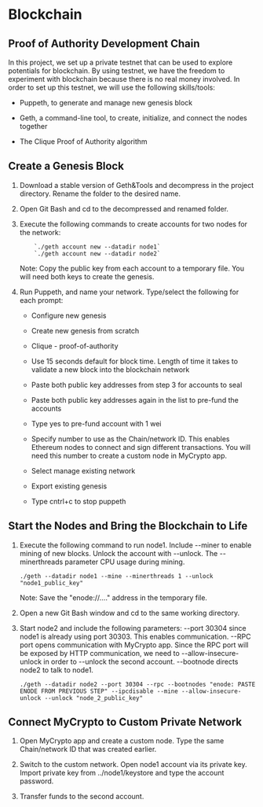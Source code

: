 # Blockchain

## Proof of Authority Development Chain

In this project, we set up a private testnet that can be used to explore potentials for blockchain. By using testnet, we have the freedom to experiment with blockchain because there is no real money involved. In order to set up this testnet, we will use the following skills/tools:

* Puppeth, to generate and manage new genesis block

* Geth, a command-line tool, to create, initialize, and connect the nodes together

* The Clique Proof of Authority algorithm

## Create a Genesis Block

1. Download a stable version of Geth&Tools and decompress in the project directory. Rename the folder to the desired name.

2. Open Git Bash and cd to the decompressed and renamed folder.

3. Execute the following commands to create accounts for two nodes for the network:

		   `./geth account new --datadir node1`
		   `./geth account new --datadir node2`

	Note: Copy the public key from each account to a temporary file. You will need both keys to create the genesis.


4. Run Puppeth, and name your network. Type/select the following for each prompt:

	* Configure new genesis

	* Create new genesis from scratch

	* Clique - proof-of-authority

	* Use 15 seconds default for block time. Length of time it takes to validate a new block into the blockchain network

	* Paste both public key addresses from step 3 for accounts to seal

	* Paste both public key addresses again in the list to pre-fund the accounts

	* Type yes to pre-fund account with 1 wei

	* Specify number to use as the Chain/network ID. This enables Ethereum nodes to connect and sign different transactions. You will need this number to create a custom node in MyCrypto app.

	* Select manage existing network

	* Export existing genesis

	* Type cntrl+c to stop puppeth

## Start the Nodes and Bring the Blockchain to Life

1. Execute the following command to run node1. Include --miner to enable mining of new blocks. Unlock the account with --unlock. The --minerthreads parameter CPU usage during mining.

	`./geth --datadir node1 --mine --minerthreads 1 --unlock "node1_public_key"`

	Note: Save the "enode://...." address in the temporary file.

2. Open a new Git Bash window and cd to the same working directory.

3. Start node2 and include the following parameters: --port 30304 since node1 is already using port 30303. This enables communication. --RPC port opens communication with MyCrypto app. Since the RPC port will be exposed by HTTP communication, we need to --allow-insecure-unlock in order to --unlock the second account. --bootnode directs node2 to talk to node1.

	`./geth --datadir node2 --port 30304 --rpc --bootnodes "enode: PASTE ENODE FROM PREVIOUS STEP" --ipcdisable --mine --allow-insecure-unlock --unlock "node_2_public_key"`

## Connect MyCrypto to Custom Private Network

1. Open MyCrypto app and create a custom node. Type the same Chain/network ID that was created earlier.

2. Switch to the custom network. Open node1 account via its private key. Import private key from ../node1/keystore and type the account password.

3. Transfer funds to the second account.
